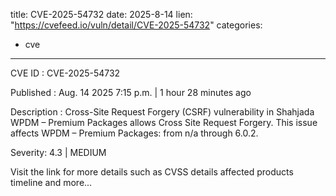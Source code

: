  
title: CVE-2025-54732
date: 2025-8-14
lien: "https://cvefeed.io/vuln/detail/CVE-2025-54732"
categories:
  - cve
---

CVE ID : CVE-2025-54732

Published :  Aug. 14
2025
7:15 p.m. | 1 hour
28 minutes ago

Description : Cross-Site Request Forgery (CSRF) vulnerability in Shahjada WPDM – Premium Packages allows Cross Site Request Forgery. This issue affects WPDM – Premium Packages: from n/a through 6.0.2.

Severity: 4.3 | MEDIUM

Visit the link for more details
such as CVSS details
affected products
timeline
and more...
